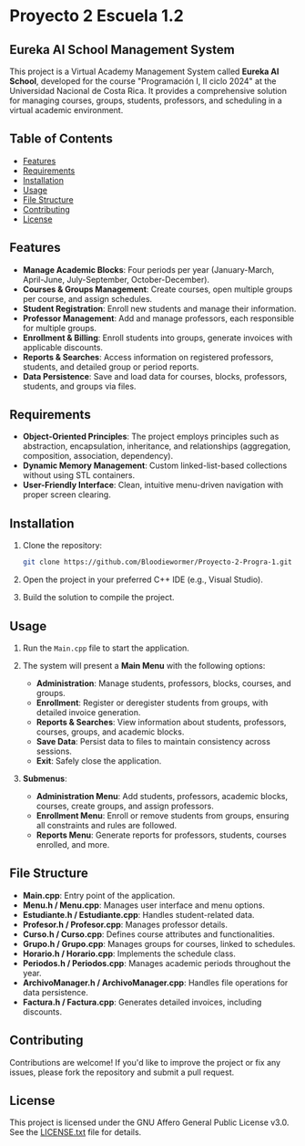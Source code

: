 # Proyecto 2 Escuela 1.2

## Eureka AI School Management System

This project is a Virtual Academy Management System called **Eureka AI School**, developed for the course "Programación I, II ciclo 2024" at the Universidad Nacional de Costa Rica. It provides a comprehensive solution for managing courses, groups, students, professors, and scheduling in a virtual academic environment.

## Table of Contents

- [Features](#features)
- [Requirements](#requirements)
- [Installation](#installation)
- [Usage](#usage)
- [File Structure](#file-structure)
- [Contributing](#contributing)
- [License](#license)

## Features

- **Manage Academic Blocks**: Four periods per year (January-March, April-June, July-September, October-December).
- **Courses & Groups Management**: Create courses, open multiple groups per course, and assign schedules.
- **Student Registration**: Enroll new students and manage their information.
- **Professor Management**: Add and manage professors, each responsible for multiple groups.
- **Enrollment & Billing**: Enroll students into groups, generate invoices with applicable discounts.
- **Reports & Searches**: Access information on registered professors, students, and detailed group or period reports.
- **Data Persistence**: Save and load data for courses, blocks, professors, students, and groups via files.

## Requirements

- **Object-Oriented Principles**: The project employs principles such as abstraction, encapsulation, inheritance, and relationships (aggregation, composition, association, dependency).
- **Dynamic Memory Management**: Custom linked-list-based collections without using STL containers.
- **User-Friendly Interface**: Clean, intuitive menu-driven navigation with proper screen clearing.

## Installation

1. Clone the repository:

   ```bash
   git clone https://github.com/Bloodiewormer/Proyecto-2-Progra-1.git
   ```

2. Open the project in your preferred C++ IDE (e.g., Visual Studio).
3. Build the solution to compile the project.

## Usage

1. Run the `Main.cpp` file to start the application.
2. The system will present a **Main Menu** with the following options:
   - **Administration**: Manage students, professors, blocks, courses, and groups.
   - **Enrollment**: Register or deregister students from groups, with detailed invoice generation.
   - **Reports & Searches**: View information about students, professors, courses, groups, and academic blocks.
   - **Save Data**: Persist data to files to maintain consistency across sessions.
   - **Exit**: Safely close the application.

3. **Submenus**:
   - **Administration Menu**: Add students, professors, academic blocks, courses, create groups, and assign professors.
   - **Enrollment Menu**: Enroll or remove students from groups, ensuring all constraints and rules are followed.
   - **Reports Menu**: Generate reports for professors, students, courses enrolled, and more.

## File Structure

- **Main.cpp**: Entry point of the application.
- **Menu.h / Menu.cpp**: Manages user interface and menu options.
- **Estudiante.h / Estudiante.cpp**: Handles student-related data.
- **Profesor.h / Profesor.cpp**: Manages professor details.
- **Curso.h / Curso.cpp**: Defines course attributes and functionalities.
- **Grupo.h / Grupo.cpp**: Manages groups for courses, linked to schedules.
- **Horario.h / Horario.cpp**: Implements the schedule class.
- **Periodos.h / Periodos.cpp**: Manages academic periods throughout the year.
- **ArchivoManager.h / ArchivoManager.cpp**: Handles file operations for data persistence.
- **Factura.h / Factura.cpp**: Generates detailed invoices, including discounts.

## Contributing

Contributions are welcome! If you'd like to improve the project or fix any issues, please fork the repository and submit a pull request.

## License
This project is licensed under the GNU Affero General Public License v3.0. See the [LICENSE.txt](https://github.com/Bloodiewormer/Proyecto-2-Progra-1/blob/master/LICENSE.txt) file for details.
